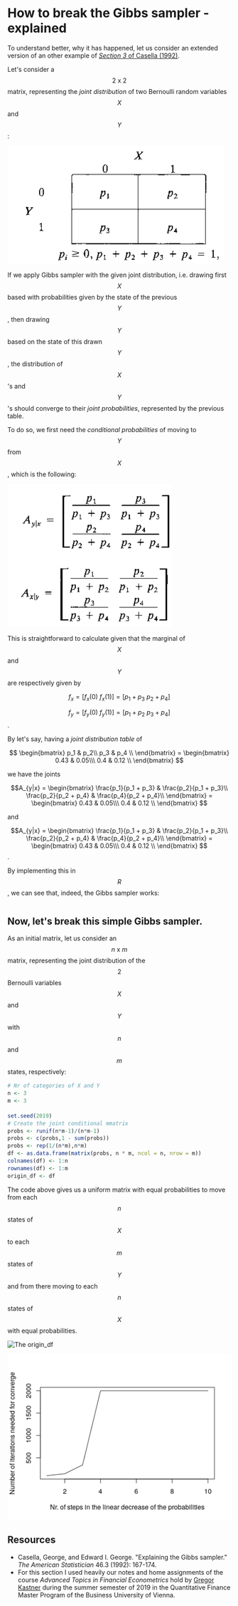 # How to break the Gibbs sampler - explained

To understand better, why it has happened, let us consider an extended version of an other example of [_Section 3_ of Casella (1992)](#resources).

Let's consider a $$2 \text{ x } 2$$ matrix, representing the _joint distribution_ of two Bernoulli random variables $$X$$ and $$Y$$:

![The joint distribution](./casella1.png)

If we apply Gibbs sampler with the given joint distribution, i.e. drawing first $$X$$ based with probabilities given by the state of the previous $$Y$$, then drawing $$Y$$ based on the state of this drawn $$Y$$, the distribution of $$X$$'s and $$Y$$'s should converge to their _joint probabilities_, represented by the previous table. 

To do so, we first need the _conditional probabilities_ of moving to $$Y$$ from $$X$$, which is the following:

![The conditional probabilities](./casella2.png)

This is straightforward to calculate given that the marginal of $$X$$ and $$Y$$ are respectively given by

$$f_x = [f_x(0) \text{    } f_x(1)] = [p_1 + p_3 \text{    } p_2 + p_4]$$

$$f_y = [f_y(0) \text{    } f_y(1)] = [p_1 + p_2 \text{    } p_3 + p_4]$$.

By let's say, having a _joint distribution table_ of 

$$ \begin{bmatrix}
p_1 & p_2\\ p_3 & p_4 \\
\end{bmatrix}  = \begin{bmatrix}
0.43 & 0.05\\\
0.4 & 0.12 \\
\end{bmatrix} $$

we have the joints 

$$A_{y|x} =  \begin{bmatrix}
\frac{p_1}{p_1 + p_3} & \frac{p_2}{p_1 + p_3}\\ \frac{p_2}{p_2 + p_4} & \frac{p_4}{p_2 + p_4}\\
\end{bmatrix}  = \begin{bmatrix}
0.43 & 0.05\\\
0.4 & 0.12 \\
\end{bmatrix} $$

and 

$$A_{y|x} =  \begin{bmatrix}
\frac{p_1}{p_1 + p_3} & \frac{p_2}{p_1 + p_3}\\ \frac{p_2}{p_2 + p_4} & \frac{p_4}{p_2 + p_4}\\
\end{bmatrix}  = \begin{bmatrix}
0.43 & 0.05\\\
0.4 & 0.12 \\
\end{bmatrix} $$.

By implementing this in $$R$$ , we can see that, indeed, the Gibbs sampler works: 

```R

```



## Now, let's break this simple Gibbs sampler.

As an initial matrix, let us consider an $$n \text{ x } m$$ matrix, representing the joint distribution of the $$2$$ Bernoulli variables $$X$$ and $$Y$$ with $$n$$ and $$m$$ states, respectively:

```R
# Nr of categories of X and Y
n <- 3
m <- 3
  
set.seed(2019)
# Create the joint conditional mmatrix
probs <- runif(n*m-1)/(n*m-1)
probs <- c(probs,1 - sum(probs))
probs <- rep(1/(n*m),n*m)
df <- as.data.frame(matrix(probs, n * m, ncol = n, nrow = m))
colnames(df) <- 1:n
rownames(df) <- 1:m
origin_df <- df
```

The code above gives us a uniform matrix with equal probabilities to move from each $$n$$ states of $$X$$ to each $$m$$ states of $$Y$$ and from there moving to each $$n$$ states of $$X$$ with equal probabilities.

![The origin_df](/home/lachiee/myProjects/Overview/Bayesian_statistics/Gibbs_sampler/uniform_table.png)

![broken_gibbs](./broken_gibbs.png)

## Resources

- Casella, George, and Edward I. George. "Explaining the Gibbs sampler." *The American Statistician* 46.3 (1992): 167-174.
- For this section I used heavily our notes and home assignments of the course _Advanced Topics in Financial Econometrics_ hold by [Gregor Kastner](https://www.wu.ac.at/statmath/faculty-staff/faculty/gkastner) during the summer semester of 2019 in the Quantitative Finance Master Program of the Business University of Vienna.